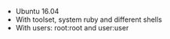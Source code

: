 - Ubuntu 16.04
- With toolset, system ruby and different shells
- With users: root:root and user:user